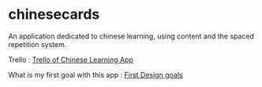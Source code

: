 chinesecards
============

An application dedicated to chinese learning, using content and the spaced repetition system.

Trello :
[Trello of Chinese Learning App](https://trello.com/b/DxLR4Bme/chinese-learning-app)

What is my first goal with this app :
[First Design goals](https://trello.com/c/n4sQONjy/20-design-of-the-basic-application)
